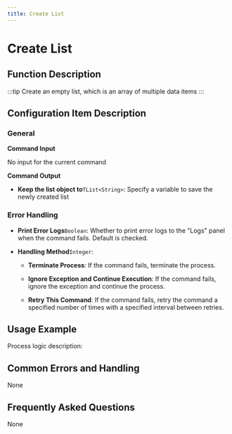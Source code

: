 ```yaml
---
title: Create List
---
```


# Create List

## Function Description

:::tip 
Create an empty list, which is an array of multiple data items
:::

## Configuration Item Description

### General

**Command Input**

No input for the current command


**Command Output**

- **Keep the list object to**`TList<String>`: Specify a variable to save the newly created list


### Error Handling

- **Print Error Logs**`Boolean`: Whether to print error logs to the "Logs" panel when the command fails. Default is checked. 

- **Handling Method**`Integer`:

    - **Terminate Process**: If the command fails, terminate the process.

    - **Ignore Exception and Continue Execution**: If the command fails, ignore the exception and continue the process.

    - **Retry This Command**: If the command fails, retry the command a specified number of times with a specified interval between retries.

## Usage Example

Process logic description:

## Common Errors and Handling

None

## Frequently Asked Questions

None

